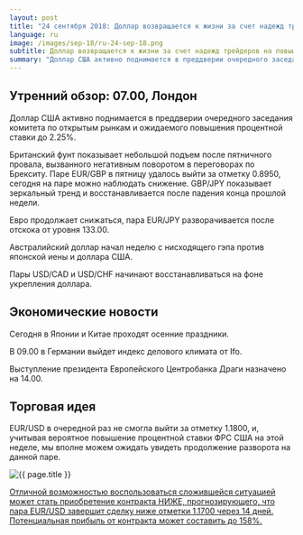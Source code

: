 ```yaml
---
layout: post
title: "24 сентября 2018: Доллар возвращается к жизни за счет надежд трейдеров на повышение ставки ФРС"
language: ru
image: /images/sep-18/ru-24-sep-18.png
subtitle: Доллар возвращается к жизни за счет надежд трейдеров на повышение ставки ФРС
summary: "Доллар США активно поднимается в преддверии очередного заседания комитета по открытым рынкам и ожидаемого повышения процентной ставки до 2.25%"
---
```

## Утренний обзор: 07.00, Лондон
 
Доллар США активно поднимается в преддверии очередного заседания комитета по открытым рынкам и ожидаемого повышения процентной ставки до 2.25%.

Британский фунт показывает небольшой подъем после пятничного провала, вызванного негативным поворотом в переговорах по Брекситу. Паре EUR/GBP в пятницу удалось выйти за отметку 0.8950, сегодня на паре можно наблюдать снижение. GBP/JPY показывает зеркальный тренд и восстанавливается после падения конца прошлой недели.

Евро продолжает снижаться, пара EUR/JPY разворачивается после отскока от уровня 133.00.

Австралийский доллар начал неделю с нисходящего гэпа против японской иены и доллара США.

Пары USD/CAD и USD/CHF начинают восстанавливаться на фоне укрепления доллара.
 
## Экономические новости
 
Сегодня в Японии и Китае проходят осенние праздники.

В 09.00 в Германии выйдет индекс делового климата от Ifo.

Выступление президента Европейского Центробанка Драги назначено на 14.00.
 
## Торговая идея
 
EUR/USD в очередной раз не смогла выйти за отметку 1.1800, и, учитывая вероятное повышение процентной ставки ФРС США на этой неделе, мы вполне можем ожидать увидеть продолжение разворота на данной паре.

<img src="{{ site.url }}/images/sep-18/ru-24-sep-18.png" alt="{{ page.title }}"  title="{{ page.title }}">

<a href="%LINK%%?currency=USD&market=forex&underlying=frxEURUSD&formname=higherlower&duration_amount=14&duration_units=d&amount=10&amount_type=stake&expiry_type=duration&barrier=1.1700" target="_blank" rel="noopener noreferrer nofollow">Отличной возможностью воспользоваться сложившейся ситуацией может стать приобретение контракта НИЖЕ, прогнозирующего, что пара EUR/USD завершит сделку ниже отметки 1.1700 через 14 дней. Потенциальная прибыль от контракта может составить до 158%.</a>
